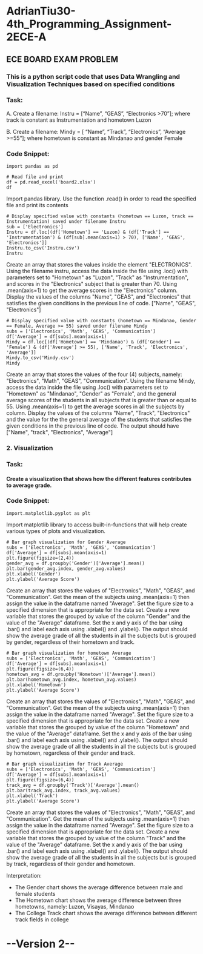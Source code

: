 # AdrianTiu30-4th_Programming_Assignment-2ECE-A

## ECE BOARD EXAM PROBLEM

### This is a python script code that uses Data Wrangling and Visualization Techniques based on specified conditions

### Task:
A. Create a filename: Instru = [“Name”, “GEAS”, “Electronics >70”]; where track is constant as 
Instrumentation and hometown Luzon

B. Create a filename: Mindy = [ “Name”, “Track”, “Electronics”, “Average >=55”]; where hometown 
is constant as Mindanao and gender Female

### Code Snippet:
```
import pandas as pd

# Read file and print
df = pd.read_excel('board2.xlsx')
df
```
Import pandas library. Use the function .read() in order to read the specified file and print its contents

```
# Display specified value with constants (hometown == Luzon, track == Instrumentation) saved under filename Instru
sub = ['Electronics']
Instru = df.loc[(df['Hometown'] == 'Luzon) & (df['Track'] == 'Instrumentation') & (df[sub].mean(axis=1) > 70), ['Name', 'GEAS', 'Electronics']]
Instru.to_csv('Instru.csv')
Instru
```
Create an array that stores the values inside the element "ELECTRONICS". Using the filename instru, access the data inside the file using .loc() with parameters set to "Hometown" as "Luzon", "Track" as "Instrumentation", and scores in the "Electronics" subject that is greater than 70. Using .mean(axis=1) to get the average scores in the "Electronics" column. Display the values of the columns "Name", "GEAS", and "Electronics" that satisfies the given conditions in the previous line of code. ["Name", "GEAS", "Electronics"]

```
# Display specified value with constants (hometown == Mindanao, Gender == Female, Average >= 55) saved under filename Mindy
subs = ['Electronics', 'Math', 'GEAS', 'Communication']
df['Average'] = df[subs].mean(axis=1)
Mindy = df.loc[(df['Hometown'] == 'Mindanao') & (df['Gender'] == 'Female') & (df['Average'] >= 55), ['Name', 'Track', 'Electronics', 'Average']]
Mindy.to_csv('Mindy.csv')
Mindy
```
Create an array that stores the values of the four (4) subjects, namely: "Electronics", "Math", "GEAS", "Communication". Using the filename Mindy, access the data inside the file using .loc() with parameters set to "Hometown" as "Mindanao", "Gender" as "Female", and the general average scores of the students in all subjects that is greater than or equal to 55. Using .mean(axis=1) to get the average scores in all the subjects by column. Display the values of the columns "Name", "Track", "Electronics" and the value for the the general average of the students that satisfies the given conditions in the previous line of code. The output should have ["Name", "track", "Electronics", "Average"]

### 2. Visualization

### Task:
#### Create a visualization that shows how the different features contributes to average grade.

### Code Snippet:
```
import.matplotlib.pyplot as plt
```
Import matplotlib library to access built-in-functions that will help create various types of plots and visualization.

```
# Bar graph visualization for Gender Average
subs = ['Electronics', 'Math', 'GEAS', 'Communication']
df['Average'] = df[subs].mean(axis=1)
plt.figure(figsize=(2,4))
gender_avg = df.groupby('Gender')['Average'].mean()
plt.bar(gender_avg.index, gender_avg.values)
plt.xlabel('Gender')
plt.ylabel('Average Score')
```
Create an array that stores the values of "Electronics", "Math", "GEAS", and "Communication". Get the mean of the subjects using .mean(axis=1) then assign the value in the dataframe named "Average". Set the figure size to a specified dimension that is appropriate for the data set. Create a new variable that stores the grouped by value of the column "Gender" and the value of the "Average" dataframe. Set the x and y axis of the bar using .bar() and label each axis using .xlabel() and .ylabel(). The output should show the average grade of all the students in all the subjects but is grouped by gender, regardless of their hometown and track.

```
# Bar graph visualization for hometown Average
subs = ['Electronics', 'Math', 'GEAS', 'Communication']
df['Average'] = df[subs].mean(axis=1)
plt.figure(figsize=(6,4))
hometown_avg = df.groupby('Hometown')['Average'].mean()
plt.bar(hometown_avg.index, hometown_avg.values)
plt.xlabel('Hometown')
plt.ylabel('Average Score')
```
Create an array that stores the values of "Electronics", "Math", "GEAS", and "Communication". Get the mean of the subjects using .mean(axis=1) then assign the value in the dataframe named "Average". Set the figure size to a specified dimension that is appropriate for the data set. Create a new variable that stores the grouped by value of the column "Hometown" and the value of the "Average" dataframe. Set the x and y axis of the bar using .bar() and label each axis using .xlabel() and .ylabel(). The output should show the average grade of all the students in all the subjects but is grouped by hometown, regardless of their gender and track.

```
# Bar graph visualization for Track Average
subs = ['Electronics', 'Math', 'GEAS', 'Communication']
df['Average'] = df[subs].mean(axis=1)
plt.figure(figsize=(6,4))
track_avg = df.groupby('Track')['Average'].mean()
plt.bar(track_avg.index, track_avg.values)
plt.xlabel('Track')
plt.ylabel('Average Score')
```
Create an array that stores the values of "Electronics", "Math", "GEAS", and "Communication". Get the mean of the subjects using .mean(axis=1) then assign the value in the dataframe named "Average". Set the figure size to a specified dimension that is appropriate for the data set. Create a new variable that stores the grouped by value of the column "Track" and the value of the "Average" dataframe. Set the x and y axis of the bar using .bar() and label each axis using .xlabel() and .ylabel(). The output should show the average grade of all the students in all the subjects but is grouped by track, regardless of their gender and hometown.

Interpretation:
- The Gender chart shows the average difference between male and female students
- The Hometown chart shows the average difference between three hometowns, namely: Luzon, Visayas, Mindanao
- The College Track chart shows the average difference between different track fields in college

# --Version 2--
